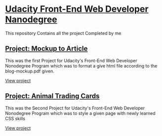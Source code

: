 # <a href="https://in.udacity.com/course/front-end-web-developer-nanodegree--nd001">Udacity Front-End Web Developer Nanodegree</a>
This repository Contains all the project Completed by me

## [Project: Mockup to Article](https://github.com/Pranavraut033/Udacity_FEWD_Nonodegree_Projects/tree/master/Project_1)

This was the first Project for Udacity's Front-End Web Developer Nonodegree Program which was to format a give html file according to the blog-mockup.pdf given.

[View project](https://pranavraut033.github.io/u_fewd/project_1/index.html)  

## [Project: Animal Trading Cards](https://github.com/Pranavraut033/Udacity_FEWD_Nonodegree_Projects/tree/master/Project_2)

This was the Second Project for Udacity's Front-End Web Developer Nonodegree Program which was to style a given page with newly learned CSS skills

[View project](https://pranavraut033.github.io/u_fewd/project_2/card.html)  
